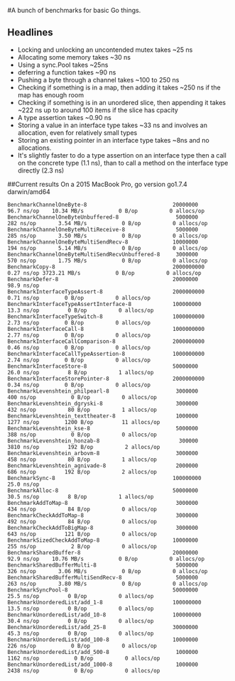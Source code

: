 
#A bunch of benchmarks for basic Go things.

## Headlines

- Locking and unlocking an uncontended mutex takes ~25 ns
- Allocating some memory takes ~30 ns
- Using a sync.Pool takes ~25ns
- deferring a function takes ~90 ns
- Pushing a byte through a channel takes ~100 to 250 ns
- Checking if something is in a map, then adding it takes ~250 ns if the map has enough room
- Checking if something is in an unordered slice, then appending it takes ~222 ns up to around 100 items if the slice has cpacity
- A type assertion takes ~0.90 ns
- Storing a value in an interface type takes ~33 ns and involves an allocation, even for relatively small types
- Storing an existing pointer in an interface type takes ~8ns and no allocations.
- It's slightly faster to do a type assertion on an interface type then a call on the concrete type (1.1 ns), than to call a method on the interface type directly (2.3 ns)

##Current results
On a 2015 MacBook Pro, go version go1.7.4 darwin/amd64

```
BenchmarkChannelOneByte-8                          	20000000	        96.7 ns/op	  10.34 MB/s	       0 B/op	       0 allocs/op
BenchmarkChannelOneByteUnbuffered-8                	 5000000	       282 ns/op	   3.54 MB/s	       0 B/op	       0 allocs/op
BenchmarkChannelOneByteMultiReceive-8              	 5000000	       285 ns/op	   3.50 MB/s	       0 B/op	       0 allocs/op
BenchmarkChannelOneByteMultiSendRecv-8             	10000000	       194 ns/op	   5.14 MB/s	       0 B/op	       0 allocs/op
BenchmarkChannelOneByteMultiSendRecvUnbuffered-8   	 3000000	       570 ns/op	   1.75 MB/s	       0 B/op	       0 allocs/op
BenchmarkCopy-8                                    	2000000000	         0.27 ns/op	3723.21 MB/s	       0 B/op	       0 allocs/op
BenchmarkDefer-8                                   	20000000	        98.9 ns/op
BenchmarkInterfaceTypeAssert-8                     	2000000000	         0.71 ns/op	       0 B/op	       0 allocs/op
BenchmarkInterfaceTypeAssertInterface-8            	100000000	        13.3 ns/op	       0 B/op	       0 allocs/op
BenchmarkInterfaceTypeSwitch-8                     	1000000000	         2.73 ns/op	       0 B/op	       0 allocs/op
BenchmarkInterfaceCall-8                           	1000000000	         2.77 ns/op	       0 B/op	       0 allocs/op
BenchmarkInterfaceCallComparison-8                 	2000000000	         0.46 ns/op	       0 B/op	       0 allocs/op
BenchmarkInterfaceCallTypeAssertion-8              	1000000000	         2.74 ns/op	       0 B/op	       0 allocs/op
BenchmarkInterfaceStore-8                          	50000000	        26.0 ns/op	       8 B/op	       1 allocs/op
BenchmarkInterfaceStorePointer-8                   	2000000000	         0.34 ns/op	       0 B/op	       0 allocs/op
BenchmarkLevenshtein_philpearl-8                   	 3000000	       400 ns/op	       0 B/op	       0 allocs/op
BenchmarkLevenshtein_dgryski-8                     	 3000000	       432 ns/op	      80 B/op	       1 allocs/op
BenchmarkLevenshtein_texttheater-8                 	 1000000	      1277 ns/op	    1200 B/op	      11 allocs/op
BenchmarkLevenshtein_kse-8                         	 5000000	       388 ns/op	       0 B/op	       0 allocs/op
BenchmarkLevenshtein_honzab-8                      	  300000	      3810 ns/op	     192 B/op	       2 allocs/op
BenchmarkLevenshtein_arbovm-8                      	 3000000	       458 ns/op	      80 B/op	       1 allocs/op
BenchmarkLevenshtein_agnivade-8                    	 2000000	       686 ns/op	     192 B/op	       2 allocs/op
BenchmarkSync-8                                    	100000000	        25.0 ns/op
BenchmarkAlloc-8                                   	50000000	        30.5 ns/op	       8 B/op	       1 allocs/op
BenchmarkAddToMap-8                                	 3000000	       434 ns/op	      84 B/op	       0 allocs/op
BenchmarkCheckAddToMap-8                           	 3000000	       492 ns/op	      84 B/op	       0 allocs/op
BenchmarkCheckAddToBigMap-8                        	 3000000	       643 ns/op	     121 B/op	       0 allocs/op
BenchmarkSizedCheckAddToMap-8                      	10000000	       255 ns/op	       2 B/op	       0 allocs/op
BenchmarkSharedBuffer-8                            	20000000	        92.9 ns/op	  10.76 MB/s	       0 B/op	       0 allocs/op
BenchmarkSharedBufferMulti-8                       	 5000000	       326 ns/op	   3.06 MB/s	       0 B/op	       0 allocs/op
BenchmarkSharedBufferMultiSendRecv-8               	 5000000	       263 ns/op	   3.80 MB/s	       0 B/op	       0 allocs/op
BenchmarkSyncPool-8                                	50000000	        25.5 ns/op	       0 B/op	       0 allocs/op
BenchmarkUnorderedList/add_1-8                     	100000000	        13.5 ns/op	       0 B/op	       0 allocs/op
BenchmarkUnorderedList/add_10-8                    	100000000	        30.4 ns/op	       0 B/op	       0 allocs/op
BenchmarkUnorderedList/add_25-8                    	30000000	        45.3 ns/op	       0 B/op	       0 allocs/op
BenchmarkUnorderedList/add_100-8                   	10000000	       226 ns/op	       0 B/op	       0 allocs/op
BenchmarkUnorderedList/add_500-8                   	 1000000	      1162 ns/op	       0 B/op	       0 allocs/op
BenchmarkUnorderedList/add_1000-8                  	 1000000	      2438 ns/op	       0 B/op	       0 allocs/op
```